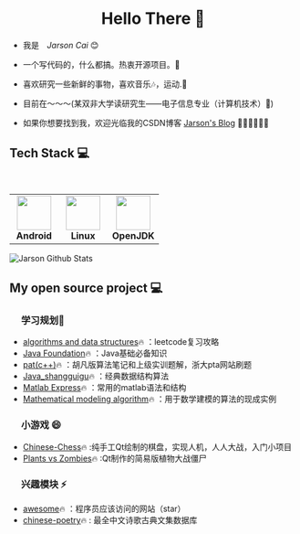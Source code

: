 <h1 align="center"> Hello There 👋 </h1>


* 我是　*Jarson Cai* :blush:
* 一个写代码的，什么都搞。热衷开源项目。🤔
* 喜欢研究一些新鲜的事物，喜欢音乐🎶，运动.📖

* 目前在～～～(某双非大学读研究生——电子信息专业（计算机技术）🤪)
  

* 如果你想要找到我，欢迎光临我的CSDN博客 [Jarson's Blog](https://blog.csdn.net/m0_46533933?spm=1000.2115.3001.5343) 🎊🎊🎊🎊🎊🎊


## Tech Stack :computer:

<br>
<table  width = "600px">
<tbody>
 <tr>
<td align="center" width="70px">
<div>
<img height=60px src="https://developer.android.com/studio/images/studio-icon.svg?hl=zh-cn"> 
</div>
<span><b><center>Android</center></b></span> 
</td>


<td align="center" width="70px">
<div>
<img height=60px src="https://upload.wikimedia.org/wikipedia/commons/a/af/Tux.png"> 
</div>
<span><b><center>Linux </center></b></span> 
</td>



<td align="center" width="70px">
<div>
<img height=60px src="https://avatars.githubusercontent.com/u/41768318?s=200&v=4"> 
</div>
<span><b><center>OpenJDK</center></b></span> 
</td>
</tr>


</tbody>
</table>


![Jarson Github Stats](https://github-readme-stats.vercel.app/api?username=caixiongjiang&show_icons=true_color=fff&icon_color=0000FF&text_color=000000&bg_color=ffffff)


## My open source project :computer:
### &emsp;&nbsp;**学习规划**🌱
* [algorithms and data structures](https://github.com/caixiongjiang/caixiongjiang/tree/main/leetcode_java)🔥 ：leetcode复习攻略
* [Java Foundation](https://github.com/caixiongjiang/caixiongjiang/tree/main/java__shangguigu)🔥 ：Java基础必备知识
* [pat(c++)](https://github.com/caixiongjiang/caixiongjiang/tree/main/pat%EF%BC%88c%2B%2B%EF%BC%89)🔥 ：胡凡版算法笔记和上级实训题解，浙大pta网站刷题
* [Java_shangguigu](https://github.com/caixiongjiang/caixiongjiang/blob/main/java__shangguigu/%E6%95%B0%E6%8D%AE%E7%BB%93%E6%9E%84%E4%B8%8E%E7%AE%97%E6%B3%95/README.md)🔥 ：经典数据结构算法
* [Matlab Express](https://github.com/caixiongjiang/caixiongjiang/blob/main/matlab/README.md)🔥 ：常用的matlab语法和结构
* [Mathematical modeling algorithm](https://github.com/caixiongjiang/caixiongjiang/blob/main/matlab/%E6%95%B0%E5%AD%A6%E5%BB%BA%E6%A8%A1%E7%AE%97%E6%B3%95/README.md)🔥 ：用于数学建模的算法的现成实例

### &emsp;&nbsp;**小游戏** 😄
* [Chinese-Chess](https://github.com/caixiongjiang/Chinese-Chess)🔥 :纯手工Qt绘制的棋盘，实现人机，人人大战，入门小项目
* [Plants vs Zombies](https://github.com/caixiongjiang/Plants-vs-Zombies)🔥 :Qt制作的简易版植物大战僵尸
### &emsp;&nbsp;**兴趣模块** ⚡
* [awesome](https://github.com/tuteng/Best-websites-a-programmer-should-visit-zh)🔥 ：程序员应该访问的网站（star）
* [chinese-poetry](https://github.com/chinese-poetry/chinese-poetry#chinese-poetry-%E6%9C%80%E5%85%A8%E4%B8%AD%E6%96%87%E8%AF%97%E6%AD%8C%E5%8F%A4%E5%85%B8%E6%96%87%E9%9B%86%E6%95%B0%E6%8D%AE%E5%BA%93)🔥 : 最全中文诗歌古典文集数据库